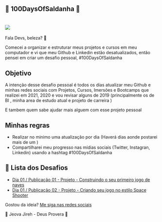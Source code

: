 ## 🚀 100DaysOfSaldanha 🚀

<h1>
   <img src="https://i.ibb.co/TcwrMNh/png.png" border="0">
</h1>
 
 Fala Devs, beleza? 🖖

 Comecei a organizar e estruturar meus projetos e cursos em meu computador e vi que meu Github e Linkedin estão desatualizados, então pensei em criar um desafio pessoal, #100DaysOfSaldanha 

## Objetivo

A intenção desse desafio pessoal é todos os dias atualizar meu Github e minhas redes sociais com Projetos, Cursos, Imersões e Bootcamps que realizei em 2021, 2020 e vou revisar alguns de 2019 (principalmente os de BI , minha area de estudo atual e projeto de carreira ) 

E tambem quem sabe ajudar mais alguem com esse projeto pessoal

## Minhas regras 

* Realizar no minimo uma atualização por dia (Haverá dias aonde postarei mais de um )
* Compartilharei meu progresso nas mídias sociais (Twitter, Instagran, Linkedin) usando a hashtag #100DaysOfSaldanha





## 🎯 Lista dos Desafios

* [Dia 01  /  Publicação 01  - Projeto - Construindo o seu primeiro jogo de naves](https://github.com/saldanhayg/Jogo-de-Naves-DIO)
* [Dia 01  /  Publicação 02  - Projeto - Criando seu jogo no estilo Space Shooter](https://github.com/saldanhayg/Jogo-no-estilo-Space-Shooter-DIO)



Gostou da ideia? [Me siga nas redes sociais](https://linktr.ee/ygtecnologia)

🙏 Jeova Jireh - Deus Provera 🙏